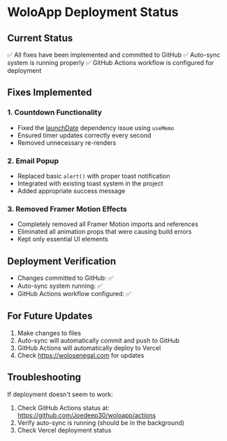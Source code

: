 # WoloApp Deployment Status

## Current Status
✅ All fixes have been implemented and committed to GitHub
✅ Auto-sync system is running properly
✅ GitHub Actions workflow is configured for deployment

## Fixes Implemented

### 1. Countdown Functionality
- Fixed the [launchDate](file:///c:/Users/jeffo/Downloads/WoloApp/src/app/page.tsx#L27-L31) dependency issue using `useMemo`
- Ensured timer updates correctly every second
- Removed unnecessary re-renders

### 2. Email Popup
- Replaced basic `alert()` with proper toast notification
- Integrated with existing toast system in the project
- Added appropriate success message

### 3. Removed Framer Motion Effects
- Completely removed all Framer Motion imports and references
- Eliminated all animation props that were causing build errors
- Kept only essential UI elements

## Deployment Verification
- Changes committed to GitHub: ✅
- Auto-sync system running: ✅
- GitHub Actions workflow configured: ✅

## For Future Updates
1. Make changes to files
2. Auto-sync will automatically commit and push to GitHub
3. GitHub Actions will automatically deploy to Vercel
4. Check https://wolosenegal.com for updates

## Troubleshooting
If deployment doesn't seem to work:
1. Check GitHub Actions status at: https://github.com/Joedeep30/woloapp/actions
2. Verify auto-sync is running (should be in the background)
3. Check Vercel deployment status